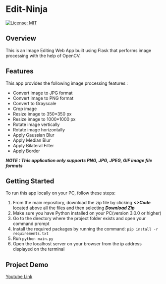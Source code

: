 # Edit-Ninja
[![License: MIT](https://img.shields.io/badge/License-MIT-green.svg)](https://opensource.org/licenses/MIT)

## Overview
This is an Image Editing Web App built using Flask that performs image processing with the help of OpenCV.

## Features
 This app provides the following image processing features :
  - Convert image to JPG format
  - Convert image to PNG format
  - Convert to Grayscale
  - Crop image
  - Resize image to 350*350 px
  - Resize image to 1000*1000 px
  - Rotate image vertically
  - Rotate image horizontally
  - Apply Gaussian Blur
  - Apply Median Blur
  - Apply Bilateral Filter
  - Apply Border
 
***NOTE : This application only supports PNG, JPG, JPEG, GIF image file formats***

## Getting Started
To run this app locally on your PC, follow these steps:</br>
1. From the main repository, download the zip file by clicking ***<>Code*** located above all the files and then selecting ***Download Zip***</br>
2. Make sure you have Python installed on your PC(version 3.0.0 or higher)</br>
3. Go to the directory where the project folder exists and open your command prompt</br>
4. Install the required packages by running the command: `pip install -r requirements.txt`</br>
5. Run `python main.py`</br>
6. Open the localhost server on your browser from the ip address displayed on the terminal</br>

## Project Demo
[Youtube Link](https://youtu.be/zv7emj02o48)

